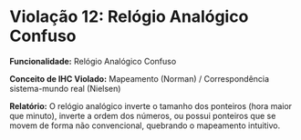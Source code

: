 # Violação 12: Relógio Analógico Confuso

**Funcionalidade:** Relógio Analógico Confuso

**Conceito de IHC Violado:** Mapeamento (Norman) / Correspondência sistema-mundo real (Nielsen)

**Relatório:** O relógio analógico inverte o tamanho dos ponteiros (hora maior que minuto), inverte a ordem dos números, ou possui ponteiros que se movem de forma não convencional, quebrando o mapeamento intuitivo.